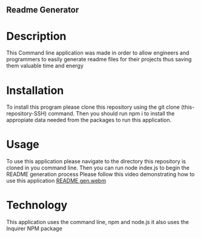 ## Readme Generator

# Description
This Command line application was made in order to allow engineers and programmers to easily generate readme files for their projects thus saving them valuable time and energy
# Installation
To install this program please clone this repository using the git clone (this-repository-SSH) command. Then you should run npm i to install the appropiate data needed from the packages to run this application. 
# Usage
To use this application please navigate to the directory this repository is cloned in you command line. Then you can run node index.js to begin the README generation process
Please follow this video demonstrating how to use this application
[README gen.webm](https://github.com/T-P15/README-Generator/assets/142391755/7237d269-2f52-4744-9834-e1d14980b7da)
# Technology 
This application uses the command line, npm and node.js 
it also uses the Inquirer NPM package 


